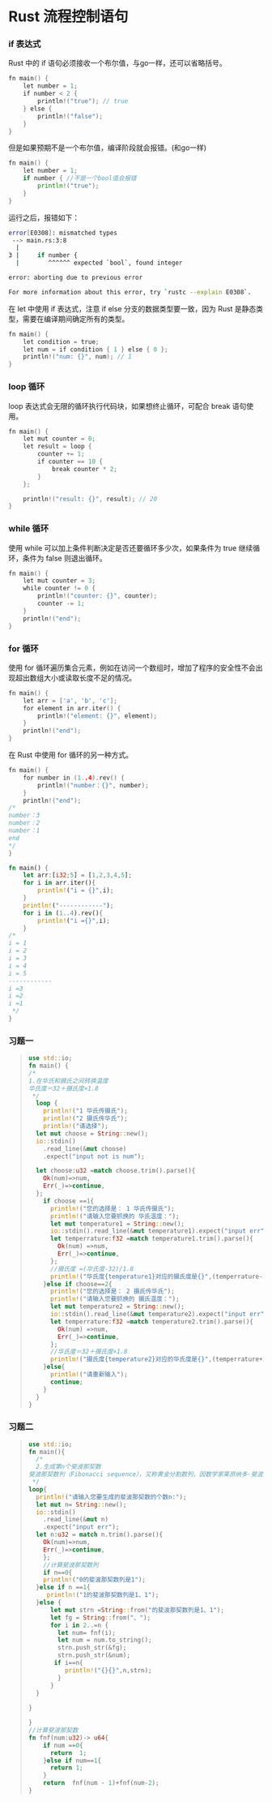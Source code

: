 # Rust 流程控制语句

### if 表达式

Rust 中的 if 语句必须接收一个布尔值，与go一样，还可以省略括号。

```go
fn main() {
    let number = 1;
    if number < 2 {
        println!("true"); // true
    } else {
        println!("false");
    }
}
```

但是如果预期不是一个布尔值，编译阶段就会报错。(和go一样)

```go
fn main() {
    let number = 1;
    if number { //不是一个bool值会报错
        println!("true");
    }
}

```

运行之后，报错如下：

```bash
error[E0308]: mismatched types
 --> main.rs:3:8
  |
3 |     if number { 
  |        ^^^^^^ expected `bool`, found integer

error: aborting due to previous error

For more information about this error, try `rustc --explain E0308`.
```

在 let 中使用 if 表达式，注意 if else 分支的数据类型要一致，因为 Rust 是静态类型，需要在编译期间确定所有的类型。

```go
fn main() {
    let condition = true;
    let num = if condition { 1 } else { 0 };
    println!("num: {}", num); // 1
}
```

### loop 循环

loop 表达式会无限的循环执行代码块，如果想终止循环，可配合 break 语句使用。

```go
fn main() {
    let mut counter = 0;
    let result = loop {
        counter += 1;
        if counter == 10 {
            break counter * 2;
        }
    };

    println!("result: {}", result); // 20
}
```

### while 循环

使用 while 可以加上条件判断决定是否还要循环多少次，如果条件为 true 继续循环，条件为 false 则退出循环。

```go
fn main() {
    let mut counter = 3;
    while counter != 0 {
        println!("counter: {}", counter);
        counter -= 1;
    }
    println!("end");
}
```

### for 循环

使用 for 循环遍历集合元素，例如在访问一个数组时，增加了程序的安全性不会出现超出数组大小或读取长度不足的情况。

```go
fn main() {
    let arr = ['a', 'b', 'c'];
    for element in arr.iter() {
        println!("element: {}", element);
    }
    println!("end");
}
```

在 Rust 中使用 for 循环的另一种方式。

```go
fn main() {
    for number in (1..4).rev() {
        println!("number：{}", number);
    }
    println!("end");
/*
number：3
number：2
number：1
end
*/
}
```

```rust
fn main() {
    let arr:[i32;5] = [1,2,3,4,5];
    for i in arr.iter(){
        println!("i = {}",i);
    }
    println!("------------");
    for i in (1..4).rev(){
        println!("i ={}",i);
    }
/*
i = 1
i = 2
i = 3
i = 4
i = 5
------------
i =3
i =2
i =1
 */
}

```

### 习题一

> ```rust
> use std::io;
> fn main() {
> /*
> 1.在华氏和摄氏之间转换温度
> 华氏度＝32＋摄氏度×1.8
>  */
>   loop {
>     println!("1 华氏传摄氏");
>     println!("2 摄氏传华氏");
>     println!("请选择");
>   let mut choose = String::new();
>   io::stdin()
>     .read_line(&mut choose)
>     .expect("input not is num");
>
>   let choose:u32 =match choose.trim().parse(){
>     Ok(num)=>num,
>     Err(_)=>continue,
>   };
>     if choose ==1{
>       println!("您的选择是： 1 华氏传摄氏");
>       println!("请输入您要抓换的 华氏温度：");
>       let mut temperature1 = String::new();
>       io::stdin().read_line(&mut temperature1).expect("input err");
>       let temperrature:f32 =match temperature1.trim().parse(){
>         Ok(num) =>num,
>         Err(_)=>continue,
>       };
>       //摄氏度 =(华氏度-32)/1.8
>       println!("华氏度{temperature1}对应的摄氏度是{}",(temperrature-32.0)/1.8)
>     }else if choose==2{
>       println!("您的选择是： 2 摄氏传华氏");
>       println!("请输入您要抓换的 摄氏温度：");
>       let mut temperature2 = String::new();
>       io::stdin().read_line(&mut temperature2).expect("input err");
>       let temperrature:f32 =match temperature2.trim().parse(){
>         Ok(num) =>num,
>         Err(_)=>continue,
>       };
>       //华氏度＝32＋摄氏度×1.8
>       println!("摄氏度{temperature2}对应的华氏度是{}",(temperrature+32.0)*1.8)
>     }else{
>       println!("请重新输入");
>       continue;
>     }
>   }
> }
>
> ```

### 习题二

> ```rust
> use std::io;
> fn main(){
>   /*
>   2.生成第n个斐波那契数
> 斐波那契数列（Fibonacci sequence），又称黄金分割数列，因数学家莱昂纳多·斐波那契（Leonardo Fibonacci）以兔子繁殖为例子而引入，故又称为“兔子数列”，指的是这样一个数列：1、1、2、3、5、8、13、21、34、……在数学上，斐波那契数列以如下被以递推的方法定义：F(0)=1，F(1)=1, F(n)=F(n - 1)+F(n - 2)（n ≥ 2，n ∈ N*）
>  */
> loop{
>   println!("请输入您要生成的斐波那契数的个数n:");
>   let mut n= String::new();
>   io::stdin()
>     .read_line(&mut n)
>     .expect("input err");
>   let n:u32 = match n.trim().parse(){
>     Ok(num)=>num,
>     Err(_)=>continue,
>     };
>     //计算斐波那契数列
>     if n==0{
>     println!("0的斐波那契数列是1");
>   }else if n ==1{
>      println!("1的斐波那契数列是1、1");
>   }else {
>       let mut strn =String::from("的斐波那契数列是1、1");
>       let fg = String::from("、");
>       for i in 2..=n {
>         let num= fnf(i);
>         let num = num.to_string();
>         strn.push_str(&fg);
>         strn.push_str(&num);
>        if i==n{
>           println!("{}{}",n,strn);
>         }
>       }
>   }
>  
> }
>
> }
> //计算斐波那契数
> fn fnf(num:u32)-> u64{
>     if num ==0{
>       return  1;
>     }else if num==1{
>       return 1;
>     }
>     return  fnf(num - 1)+fnf(num-2);
> }
> ```

